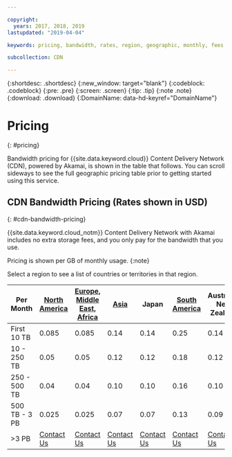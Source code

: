 ```yaml
---

copyright:
  years: 2017, 2018, 2019
lastupdated: "2019-04-04"

keywords: pricing, bandwidth, rates, region, geographic, monthly, fees

subcollection: CDN

---
```


{:shortdesc: .shortdesc}
{:new_window: target="blank"}
{:codeblock: .codeblock}
{:pre: .pre}
{:screen: .screen}
{:tip: .tip}
{:note .note}
{:download: .download}
{:DomainName: data-hd-keyref="DomainName"}

# Pricing
{: #pricing}

Bandwidth pricing for {{site.data.keyword.cloud}} Content Delivery Network (CDN), powered by Akamai, is shown in the table that follows. You can scroll sideways to see the full geographic pricing table prior to getting started using this service.

## CDN Bandwidth Pricing (Rates shown in USD)
{: #cdn-bandwidth-pricing}

{{site.data.keyword.cloud_notm}} Content Delivery Network with Akamai includes no extra storage fees, and you only pay for the bandwidth that you use.

Pricing is shown per GB of monthly usage.
{:note}

Select a region to see a list of countries or territories in that region.


|Per Month| [North America](/docs/infrastructure/CDN?topic=CDN-north-american-region) | [Europe, Middle East, Africa](/docs/infrastructure/CDN?topic=CDN-emea-region) | [Asia](/docs/infrastructure/CDN?topic=CDN-asia-region) | Japan | [South America](/docs/infrastructure/CDN?topic=CDN-south-american-region) | Australia, New Zealand | India |
|-------|-----|-----|-----|-----|-----|----|-----|
|First 10 TB| 0.085 | 0.085 | 0.14 | 0.14 | 0.25 | 0.14 | 0.17 |
|10 - 250 TB | 0.05 | 0.05 | 0.12 | 0.12 | 0.18 | 0.12 | 0.11 |
|250 - 500 TB| 0.04 | 0.04 | 0.10 | 0.10 | 0.16 | 0.10 | 0.10 |
|500 TB - 3 PB| 0.025 | 0.025| 0.07 | 0.07 | 0.13 | 0.09 | 0.09 |
|\>3 PB| [Contact Us](https://www.ibm.com/account/reg/us-en/signup?formid=MAIL-wcp) | [Contact Us](https://www.ibm.com/account/reg/us-en/signup?formid=MAIL-wcp) | [Contact Us](https://www.ibm.com/account/reg/us-en/signup?formid=MAIL-wcp) | [Contact Us](https://www.ibm.com/account/reg/us-en/signup?formid=MAIL-wcp) | [Contact Us](https://www.ibm.com/account/reg/us-en/signup?formid=MAIL-wcp) | [Contact Us](https://www.ibm.com/account/reg/us-en/signup?formid=MAIL-wcp) | [Contact Us](https://www.ibm.com/account/reg/us-en/signup?formid=MAIL-wcp) |
